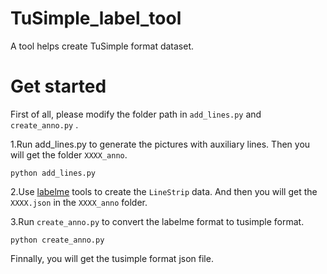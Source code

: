 # TuSimple_label_tool
A tool helps create TuSimple format dataset.


# Get started
First of all, please modify the folder path in `add_lines.py` and `create_anno.py` .

1.Run add_lines.py to generate the pictures with auxiliary lines. Then you will get the folder `XXXX_anno`.
```Shell
python add_lines.py
```

2.Use [labelme](https://github.com/wkentaro/labelme) tools to create the `LineStrip` data. And then you will get the `XXXX.json` in the `XXXX_anno` folder.

3.Run `create_anno.py` to convert the labelme format to tusimple format.
```Shell
python create_anno.py
```

Finnally, you will get the tusimple format json file.

